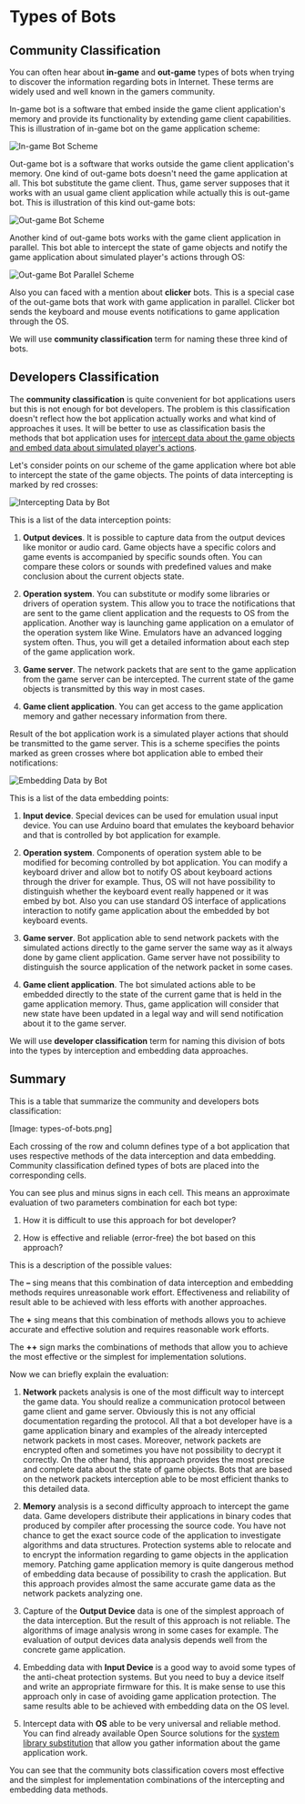 # Types of Bots

## Community Classification

You can often hear about **in-game** and **out-game** types of bots when trying to discover the information regarding bots in Internet. These terms are widely used and well known in the gamers community.

In-game bot is a software that embed inside the game client application's memory and provide its functionality by extending game client capabilities. This is illustration of in-game bot on the game application scheme:

![In-game Bot Scheme](ingame-bot.png)

Out-game bot is a software that works outside the game client application's memory. One kind of out-game bots doesn't need the game application at all. This bot substitute the game client. Thus, game server supposes that it works with an usual game client application while actually this is out-game bot. This is illustration of this kind out-game bots:

![Out-game Bot Scheme](outgame-bot.png)

Another kind of out-game bots works with the game client application in parallel. This bot able to intercept the state of game objects and notify the game application about simulated player's actions through OS:

![Out-game Bot Parallel Scheme](outgame-bot-parallel.png)

Also you can faced with a mention about **clicker** bots. This is a special case of the out-game bots that work with game application in parallel. Clicker bot sends the keyboard and mouse events notifications to game application through the OS. 

We will use **community classification** term for naming these three kind of bots.

## Developers Classification

The **community classification** is quite convenient for bot applications users but this is not enough for bot developers. The problem is this classification doesn't reflect how the bot application actually works and what kind of approaches it uses. It will be better to use as classification basis the methods that bot application uses for [intercept data about the game objects and embed data about simulated player's actions](http://stackoverflow.com/questions/2741040/video-game-bots).

Let's consider points on our scheme of the game application where bot able to intercept the state of the game objects. The points of data intercepting is marked by red crosses:

![Intercepting Data by Bot](input-data-bot.png)

This is a list of the data interception points:

1. **Output devices**. It is possible to capture data from the output devices like monitor or audio card. Game objects have a specific colors and game events is accompanied by specific sounds often. You can compare these colors or sounds with predefined values and make conclusion about the current objects state.

2. **Operation system**. You can substitute or modify some libraries or drivers of operation system. This allow you to trace the notifications that are sent to the game client application and the requests to OS from the application. Another way is launching game application on a emulator of the operation system like Wine. Emulators have an advanced logging system often. Thus, you will get a detailed information about each step of the game application work.

3. **Game server**. The network packets that are sent to the game application from the game server can be intercepted. The current state of the game objects is transmitted by this way in most cases.

4. **Game client application**. You can get access to the game application memory and gather necessary information from there.

Result of the bot application work is a simulated player actions that should be transmitted to the game server. This is a scheme specifies the points marked as green crosses where bot application able to embed their notifications:

![Embedding Data by Bot](output-data-bot.png)

This is a list of the data embedding points:

1. **Input device**. Special devices can be used for emulation usual input device. You can use Arduino board that emulates the keyboard behavior and that is controlled by bot application for example.

2. **Operation system**. Components of operation system able to be modified for becoming controlled by bot application. You can modify a keyboard driver and allow bot to notify OS about keyboard actions through the driver for example. Thus, OS will not have possibility to distinguish whether the keyboard event really happened or it was embed by bot. Also you can use standard OS interface of applications interaction to notify game application about the embedded by bot keyboard events.

3. **Game server**. Bot application able to send network packets with the  simulated actions directly to the game server the same way as it always done by game client application. Game server have not possibility to distinguish the source application of the network packet in some cases.

4. **Game client application**. The bot simulated actions able to be embedded directly to the state of the current game that is held in the game application memory. Thus, game application will consider that new state have been updated in a legal way and will send notification about it to the game server.

We will use **developer classification** term for naming this division of bots into the types by interception and embedding data approaches.

## Summary

This is a table that summarize the community and developers bots classification:

[Image: types-of-bots.png]

Each crossing of the row and column defines type of a bot application that uses respective methods of the data interception and data embedding. Community classification defined types of bots are placed into the corresponding cells. 

You can see plus and minus signs in each cell. This means an approximate evaluation of two parameters combination for each bot type:

1. How it is difficult to use this approach for bot developer?

2. How is effective and reliable (error-free) the bot based on this approach?

This is a description of the possible values:

The **–** sing means that this combination of data interception and embedding methods requires unreasonable work effort. Effectiveness and reliability of result able to be achieved with less efforts with another approaches.

The **+** sing means that this combination of methods allows you to achieve accurate and effective solution and requires reasonable work efforts.

The **++** sign marks the combinations of methods that allow you to achieve the most effective or the simplest for implementation solutions.

Now we can briefly explain the evaluation:

1. **Network** packets analysis is one of the most difficult way to intercept the game data. You should realize a communication protocol between game client and game server. Obviously this is not any official documentation regarding the protocol. All that a bot developer have is a game application binary and examples of the already intercepted network packets in most cases. Moreover, network packets are encrypted often and sometimes you have not possibility to decrypt it correctly. On the other hand, this approach provides the most precise and complete data about the state of game objects. Bots that are based on the network packets interception able to be most efficient thanks to this detailed data.

2. **Memory** analysis is a second difficulty approach to intercept the game data. Game developers distribute their applications in binary codes that produced by compiler after processing the source code. You have not chance to get the exact source code of the application to investigate algorithms and data structures. Protection systems able to relocate and to encrypt the information regarding to game objects in the application memory. Patching game application memory is quite dangerous method of embedding data because of possibility to crash the application. But this approach provides almost the same accurate game data as the network packets analyzing one.

3. Capture of the **Output Device** data is one of the simplest approach of the data interception. But the result of this approach is not reliable. The  algorithms of image analysis wrong in some cases for example. The evaluation of output devices data analysis depends well from the concrete game application.

4. Embedding data with **Input Device** is a good way to avoid some types of the anti-cheat protection systems. But you need to buy a device itself and write an appropriate firmware for this. It is make sense to use this approach only in case of avoiding game application protection. The same results able to be achieved with embedding data on the OS level.

5. Intercept data with **OS** able to be very universal and reliable method. You can find already available Open Source solutions for the [system library substitution](https://graphics.stanford.edu/~mdfisher/D3D9Interceptor.html) that allow you gather information about the game application work.

You can see that the community bots classification covers most effective and the simplest for implementation combinations of the intercepting and embedding data methods.
